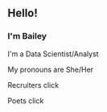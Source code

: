 ## Hello!
### I'm Bailey

I'm a Data Scientist/Analyst

My pronouns are She/Her

Recruiters click <HERE> <!--    link to website portfolio   -->

Poets click <HERE> <!--    link to poetry stuff ??   -->

<!--
**b-ai-ley/b-ai-ley** is a ✨ _special_ ✨ repository because its `README.md` (this file) appears on your GitHub profile.

Here are some ideas to get you started:

- 🔭 I’m currently working on ...
- 🌱 I’m currently learning ...
- 👯 I’m looking to collaborate on ...
- 🤔 I’m looking for help with ...
- 💬 Ask me about ...
- 📫 How to reach me: ...
- 😄 Pronouns: ...
- ⚡ Fun fact: ...
-->
